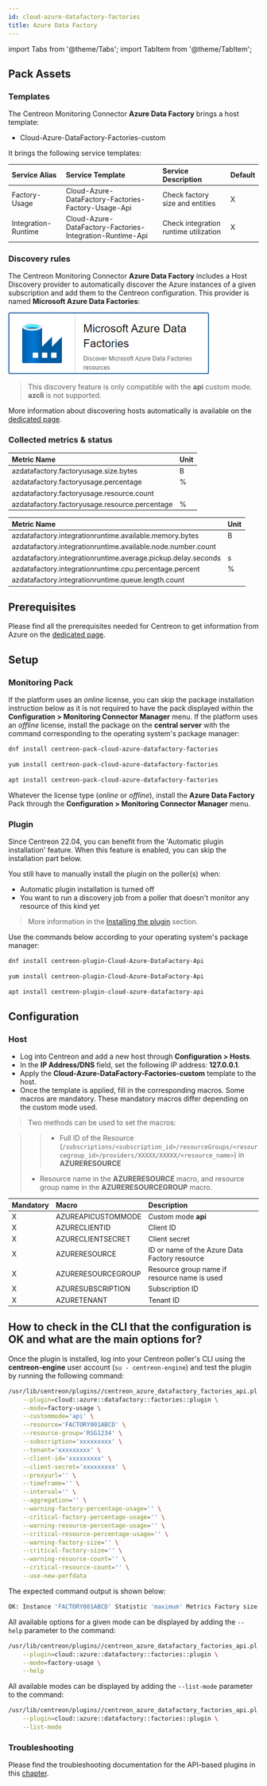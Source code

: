 ```yaml
---
id: cloud-azure-datafactory-factories
title: Azure Data Factory
---
```

import Tabs from '@theme/Tabs';
import TabItem from '@theme/TabItem';


## Pack Assets

### Templates

The Centreon Monitoring Connector **Azure Data Factory** brings a host template:

* Cloud-Azure-DataFactory-Factories-custom

It brings the following service templates:

| Service Alias       | Service Template                                          | Service Description                   | Default |
|:--------------------|:----------------------------------------------------------|:--------------------------------------|:--------|
| Factory-Usage       | Cloud-Azure-DataFactory-Factories-Factory-Usage-Api       | Check factory size and entities       | X       |
| Integration-Runtime | Cloud-Azure-DataFactory-Factories-Integration-Runtime-Api | Check integration runtime utilization | X       |

### Discovery rules

The Centreon Monitoring Connector **Azure Data Factory** includes a Host Discovery provider to
automatically discover the Azure instances of a given subscription and add them
to the Centreon configuration. This provider is named **Microsoft Azure Data Factories**:

![image](../../../assets/integrations/plugin-packs/procedures/cloud-azure-datafactory-factories-provider.png)

> This discovery feature is only compatible with the **api** custom mode. **azcli** is not supported.

More information about discovering hosts automatically is available on the [dedicated page](/docs/monitoring/discovery/hosts-discovery).

### Collected metrics & status

<Tabs groupId="sync">
<TabItem value="Factory-Usage" label="Factory-Usage">

| Metric Name                                    | Unit  |
|:-----------------------------------------------|:------|
| azdatafactory.factoryusage.size.bytes          | B     |
| azdatafactory.factoryusage.percentage          | %     |
| azdatafactory.factoryusage.resource.count      |       |
| azdatafactory.factoryusage.resource.percentage | %     |

</TabItem>
<TabItem value="Integration-Runtime" label="Integration-Runtime">

| Metric Name                                                   | Unit  |
|:--------------------------------------------------------------|:------|
| azdatafactory.integrationruntime.available.memory.bytes       | B     |
| azdatafactory.integrationruntime.available.node.number.count  |       |
| azdatafactory.integrationruntime.average.pickup.delay.seconds | s     |
| azdatafactory.integrationruntime.cpu.percentage.percent       | %     |
| azdatafactory.integrationruntime.queue.length.count           |       |

</TabItem>
</Tabs>

## Prerequisites

Please find all the prerequisites needed for Centreon to get information from Azure on the [dedicated page](../getting-started/how-to-guides/azure-credential-configuration.md).

## Setup

### Monitoring Pack

If the platform uses an *online* license, you can skip the package installation
instruction below as it is not required to have the pack displayed within the
**Configuration > Monitoring Connector Manager** menu.
If the platform uses an *offline* license, install the package on the **central server**
with the command corresponding to the operating system's package manager:

<Tabs groupId="sync">
<TabItem value="Alma / RHEL / Oracle Linux 8" label="Alma / RHEL / Oracle Linux 8">

```bash
dnf install centreon-pack-cloud-azure-datafactory-factories
```

</TabItem>
<TabItem value="CentOS 7" label="CentOS 7">

```bash
yum install centreon-pack-cloud-azure-datafactory-factories
```

</TabItem>
<TabItem value="Debian 11" label="Debian 11">

```bash
apt install centreon-pack-cloud-azure-datafactory-factories
```

</TabItem>
</Tabs>

Whatever the license type (*online* or *offline*), install the **Azure Data Factory** Pack through
the **Configuration > Monitoring Connector Manager** menu.

### Plugin

Since Centreon 22.04, you can benefit from the 'Automatic plugin installation' feature.
When this feature is enabled, you can skip the installation part below.

You still have to manually install the plugin on the poller(s) when:
- Automatic plugin installation is turned off
- You want to run a discovery job from a poller that doesn't monitor any resource of this kind yet

> More information in the [Installing the plugin](/docs/monitoring/pluginpacks/#installing-the-plugin) section.

Use the commands below according to your operating system's package manager:

<Tabs groupId="sync">
<TabItem value="Alma / RHEL / Oracle Linux 8" label="Alma / RHEL / Oracle Linux 8">

```bash
dnf install centreon-plugin-Cloud-Azure-DataFactory-Api
```

</TabItem>
<TabItem value="CentOS 7" label="CentOS 7">

```bash
yum install centreon-plugin-Cloud-Azure-DataFactory-Api
```

</TabItem>
<TabItem value="Debian 11" label="Debian 11">

```bash
apt install centreon-plugin-cloud-azure-datafactory-api
```

</TabItem>
</Tabs>

## Configuration

### Host

* Log into Centreon and add a new host through **Configuration > Hosts**.
* In the **IP Address/DNS** field, set the following IP address: **127.0.0.1**.
* Apply the **Cloud-Azure-DataFactory-Factories-custom** template to the host.
* Once the template is applied, fill in the corresponding macros. Some macros are mandatory.
These mandatory macros differ depending on the custom mode used.

> Two methods can be used to set the macros:

>> * Full ID of the Resource (`/subscriptions/<subscription_id>/resourceGroups/<resourcegroup_id>/providers/XXXXX/XXXXX/<resource_name>`)
in **AZURERESOURCE**
> * Resource name in the **AZURERESOURCE** macro, and resource group name in the **AZURERESOURCEGROUP** macro.

<Tabs groupId="sync">
<TabItem value="Azure Monitor API" label="Azure Monitor API">

| Mandatory   | Macro              | Description                                   |
|:------------|:-------------------|:----------------------------------------------|
| X           | AZUREAPICUSTOMMODE | Custom mode **api**                           |
| X           | AZURECLIENTID      | Client ID                                     |
| X           | AZURECLIENTSECRET  | Client secret                                 |
| X           | AZURERESOURCE      | ID or name of the Azure Data Factory resource |
| X           | AZURERESOURCEGROUP | Resource group name if resource name is used  |
| X           | AZURESUBSCRIPTION  | Subscription ID                               |
| X           | AZURETENANT        | Tenant ID                                     |

</TabItem>
</Tabs>

## How to check in the CLI that the configuration is OK and what are the main options for?

Once the plugin is installed, log into your Centreon poller's CLI using the
**centreon-engine** user account (`su - centreon-engine`) and test the plugin by
running the following command:

```bash
/usr/lib/centreon/plugins//centreon_azure_datafactory_factories_api.pl \
    --plugin=cloud::azure::datafactory::factories::plugin \
    --mode=factory-usage \
    --custommode='api' \
    --resource='FACTORY001ABCD' \
    --resource-group='RSG1234' \
    --subscription='xxxxxxxxx' \
    --tenant='xxxxxxxxx' \
    --client-id='xxxxxxxxx' \
    --client-secret='xxxxxxxxx' \
    --proxyurl='' \
    --timeframe='' \
    --interval='' \
    --aggregation='' \
    --warning-factory-percentage-usage='' \
    --critical-factory-percentage-usage='' \
    --warning-resource-percentage-usage='' \
    --critical-resource-percentage-usage='' \
    --warning-factory-size='' \
    --critical-factory-size='' \
    --warning-resource-count='' \
    --critical-resource-count='' \
    --use-new-perfdata
```

The expected command output is shown below:

```bash
OK: Instance 'FACTORY001ABCD' Statistic 'maximum' Metrics Factory size: 40.00GB, Factory usage: 30.00%, Resource count: 10.00, Resource usage: 25.00% | 'FACTORY001ABCD~maximum#azdatafactory.factoryusage.size.bytes'=40.00GB;;;0; 'FACTORY001ABCD~maximum#azdatafactory.factoryusage.percentage'=30.00%;;;0;100 'FACTORY001ABCD~maximum#azdatafactory.factoryusage.resource.count'=10.00;;;0; 'FACTORY001ABCD~maximum#azdatafactory.factoryusage.resource.percentage'=25.00%;;;0;100
```

All available options for a given mode can be displayed by adding the
`--help` parameter to the command:

```bash
/usr/lib/centreon/plugins//centreon_azure_datafactory_factories_api.pl \
    --plugin=cloud::azure::datafactory::factories::plugin \
    --mode=factory-usage \
    --help
```

All available modes can be displayed by adding the `--list-mode` parameter to
the command:

```bash
/usr/lib/centreon/plugins//centreon_azure_datafactory_factories_api.pl \
    --plugin=cloud::azure::datafactory::factories::plugin \
    --list-mode
```

### Troubleshooting

Please find the troubleshooting documentation for the API-based plugins in
this [chapter](../getting-started/how-to-guides/troubleshooting-plugins.md#http-and-api-checks).